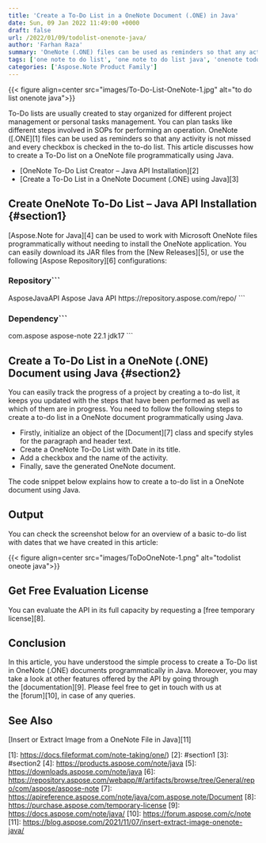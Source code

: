 ```yaml
---
title: 'Create a To-Do List in a OneNote Document (.ONE) in Java'
date: Sun, 09 Jan 2022 11:49:00 +0000
draft: false
url: /2022/01/09/todolist-onenote-java/
author: 'Farhan Raza'
summary: 'OneNote (.ONE) files can be used as reminders so that any activity is not missed and every checkbox is checked in the to-do list. This article discusses how to **create a To-Do list on a OneNote file programmatically using Java**.'
tags: ['one note to do list', 'one note to do list java', 'onenote todolist in Java', 'todolist onenote', 'using onenote as a to do list in Java']
categories: ['Aspose.Note Product Family']
---
```




{{< figure align=center src="images/To-Do-List-OneNote-1.jpg" alt="to do list onenote java">}}


To-Do lists are usually created to stay organized for different project management or personal tasks management. You can plan tasks like different steps involved in SOPs for performing an operation. OneNote ([.ONE][1] files can be used as reminders so that any activity is not missed and every checkbox is checked in the to-do list. This article discusses how to create a To-Do list on a OneNote file programmatically using Java.

*   [OneNote To-Do List Creator – Java API Installation][2]
*   [Create a To-Do List in a OneNote Document (.ONE) using Java][3]

## Create OneNote To-Do List – Java API Installation {#section1}

[Aspose.Note for Java][4] can be used to work with Microsoft OneNote files programmatically without needing to install the OneNote application. You can easily download its JAR files from the [New Releases][5], or use the following [Aspose Repository][6] configurations:

### Repository```
 <repositories>
    <repository>
        <id>AsposeJavaAPI</id>
        <name>Aspose Java API</name>
        <url>https://repository.aspose.com/repo/</url>
    </repository>
</repositories>
```

### Dependency```
 <dependencies>
    <dependency>
        <groupId>com.aspose</groupId>
        <artifactId>aspose-note</artifactId>
        <version>22.1</version>
        <classifier>jdk17</classifier>        
    </dependency>
</dependencies>
```

## Create a To-Do List in a OneNote (.ONE) Document using Java {#section2}

You can easily track the progress of a project by creating a to-do list, it keeps you updated with the steps that have been performed as well as which of them are in progress. You need to follow the following steps to create a to-do list in a OneNote document programmatically using Java.

*   Firstly, initialize an object of the [Document][7] class and specify styles for the paragraph and header text.
*   Create a OneNote To-Do List with Date in its title.
*   Add a checkbox and the name of the activity.
*   Finally, save the generated OneNote document.

The code snippet below explains how to create a to-do list in a OneNote document using Java.



## Output

You can check the screenshot below for an overview of a basic to-do list with dates that we have created in this article:[](https://blog.aspose.com/wp-content/uploads/sites/2/2022/02/ToDoOneNote.png)



{{< figure align=center src="images/ToDoOneNote-1.png" alt="todolist oneote java">}}


## Get Free Evaluation License

You can evaluate the API in its full capacity by requesting a [free temporary license][8].

## Conclusion

In this article, you have understood the simple process to create a To-Do list in OneNote (.ONE) documents programmatically in Java. Moreover, you may take a look at other features offered by the API by going through the [documentation][9]. Please feel free to get in touch with us at the [forum][10], in case of any queries.

## See Also

[Insert or Extract Image from a OneNote File in Java][11]




[1]: https://docs.fileformat.com/note-taking/one/)
[2]: #section1
[3]: #section2
[4]: https://products.aspose.com/note/java
[5]: https://downloads.aspose.com/note/java
[6]: https://repository.aspose.com/webapp/#/artifacts/browse/tree/General/repo/com/aspose/aspose-note
[7]: https://apireference.aspose.com/note/java/com.aspose.note/Document
[8]: https://purchase.aspose.com/temporary-license
[9]: https://docs.aspose.com/note/java/
[10]: https://forum.aspose.com/c/note
[11]: https://blog.aspose.com/2021/11/07/insert-extract-image-onenote-java/




